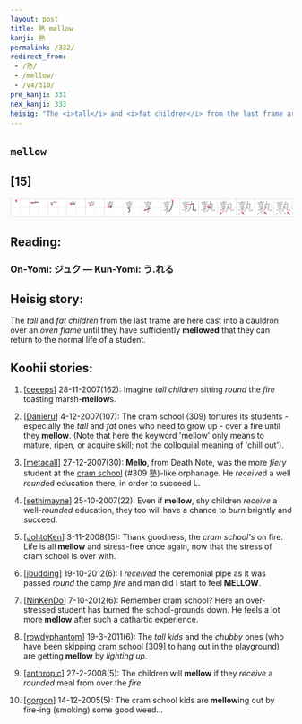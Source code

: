 ```yaml
---
layout: post
title: 熟 mellow
kanji: 熟
permalink: /332/
redirect_from:
 - /熟/
 - /mellow/
 - /v4/310/
pre_kanji: 331
nex_kanji: 333
heisig: "The <i>tall</i> and <i>fat children</i> from the last frame are here cast into a cauldron over an <i>oven flame</i> until they have sufficiently <b>mellowed</b> that they can return to the normal life of a student."
---
```


## `mellow`

## [15]

<div class="stroke"><img src="../images/E7869F.png" /></div>

## Reading:

### On-Yomi: ジュク &mdash; Kun-Yomi: う.れる

## Heisig story:

The <i>tall</i> and <i>fat children</i> from the last frame are here cast into a cauldron over an <i>oven flame</i> until they have sufficiently <b>mellowed</b> that they can return to the normal life of a student.

## Koohii stories:

1) [<a href="http://kanji.koohii.com/profile/ceeeps">ceeeps</a>] 28-11-2007(162): Imagine <em>tall children</em> sitting <em>round</em> the <em>fire</em> toasting marsh-<strong>mellow</strong>s.

2) [<a href="http://kanji.koohii.com/profile/Danieru">Danieru</a>] 4-12-2007(107): The cram school (309) tortures its students - especially the <em>tall</em> and <em>fat</em> ones who need to grow up - over a fire until they<strong> mellow</strong>. (Note that here the keyword &#039;mellow&#039; only means to mature, ripen, or acquire skill; not the colloquial meaning of &#039;chill out&#039;).

3) [<a href="http://kanji.koohii.com/profile/metacall">metacall</a>] 27-12-2007(30): <strong>Mello</strong>, from Death Note, was the more <em>fiery</em> student at the <a href="../309">cram school</a> (#309 塾)-like orphanage. He <em>receive</em>d a well <em>round</em>ed education there, in order to succeed L.

4) [<a href="http://kanji.koohii.com/profile/sethimayne">sethimayne</a>] 25-10-2007(22): Even if<strong> mellow</strong>, shy children <em>receive</em> a well-<em>rounded</em> education, they too will have a chance to <em>burn</em> brightly and succeed.

5) [<a href="http://kanji.koohii.com/profile/JohtoKen">JohtoKen</a>] 3-11-2008(15): Thank goodness, the <em>cram school&#039;s</em> on fire. Life is all<strong> mellow</strong> and stress-free once again, now that the stress of cram school is over with.

6) [<a href="http://kanji.koohii.com/profile/jbudding">jbudding</a>] 19-10-2012(6): I <em>received</em> the ceremonial pipe as it was passed <em>round</em> the camp <em>fire</em> and man did I start to feel<strong> MELLOW</strong>.

7) [<a href="http://kanji.koohii.com/profile/NinKenDo">NinKenDo</a>] 7-10-2012(6): Remember cram school? Here an over-stressed student has burned the school-grounds down. He feels a lot more<strong> mellow</strong> after such a cathartic experience.

8) [<a href="http://kanji.koohii.com/profile/rowdyphantom">rowdyphantom</a>] 19-3-2011(6): The <em>tall kids</em> and the <em>chubby</em> ones (who have been skipping cram school [309] to hang out in the playground) are getting<strong> mellow</strong> by <em>lighting up</em>.

9) [<a href="http://kanji.koohii.com/profile/anthropic">anthropic</a>] 27-2-2008(5): The children will <strong>mellow</strong> if they <em>receive</em> a <em>rounded</em> meal from over the <em>fire</em>.

10) [<a href="http://kanji.koohii.com/profile/gorgon">gorgon</a>] 14-12-2005(5): The cram school kids are<strong> mellow</strong>ing out by fire-ing (smoking) some good weed...
